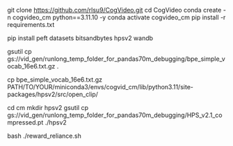 git clone https://github.com/rlsu9/CogVideo.git
cd CogVideo
conda create -n cogvideo_cm python==3.11.10 -y
conda activate cogvideo_cm
pip install -r requirements.txt

pip install peft datasets bitsandbytes hpsv2 wandb

gsutil cp gs://vid_gen/runlong_temp_folder_for_pandas70m_debugging/bpe_simple_vocab_16e6.txt.gz .

cp bpe_simple_vocab_16e6.txt.gz PATH/TO/YOUR/miniconda3/envs/cogvid_cm/lib/python3.11/site-packages/hpsv2/src/open_clip/

cd cm
mkdir hpsv2
gsutil cp gs://vid_gen/runlong_temp_folder_for_pandas70m_debugging/HPS_v2.1_compressed.pt ./hpsv2

bash ./reward_reliance.sh